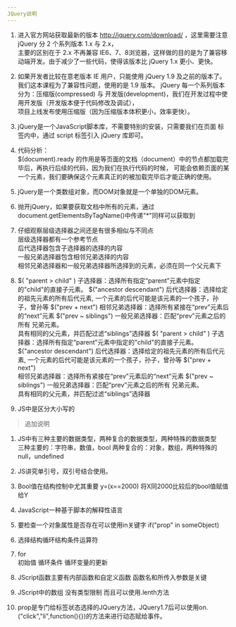 ```yaml
---
JQuery说明
---
```

1. 进入官方网站获取最新的版本 http://jquery.com/download/  ，这里需要注意 jQuery 分 2 个系列版本 1.x 与 2.x，  
主要的区别在于 2.x 不再兼容 IE6、7、8浏览器，这样做的目的是为了兼容移动端开发。由于减少了一些代码，使得该版本比 jQuery 1.x 更小、更快。

2. 如果开发者比较在意老版本 IE 用户，只能使用 jQuery 1.9 及之前的版本了。我们这本课程为了兼容性问题，使用的是 1.9 版本。
jQuery 每一个系列版本分为：压缩版(compressed) 与 开发版(development)，我们在开发过程中使用开发版（开发版本便于代码修改及调试），  
项目上线发布使用压缩版（因为压缩版本体积更小，效率更快）。  

3. jQuery是一个JavaScript脚本库，不需要特别的安装，只需要我们在页面 <head> 标签内中，通过 script 标签引入 jQuery 库即可。  

4. 代码分析：  
  $(document).ready 的作用是等页面的文档（document）中的节点都加载完毕后，再执行后续的代码，因为我们在执行代码的时候，
  可能会依赖页面的某一个元素，我们要确保这个元素真正的的被加载完毕后才能正确的使用。  

5. jQuery是一个类数组对象，而DOM对象就是一个单独的DOM元素。  

6. 抛开jQuery，如果要获取文档中所有的元素，通过document.getElementsByTagName()中传递"*"同样可以获取到  

7. 仔细观察层级选择器之间还是有很多相似与不同点  
   层级选择器都有一个参考节点  
   后代选择器包含子选择器的选择的内容  
   一般兄弟选择器包含相邻兄弟选择的内容  
   相邻兄弟选择器和一般兄弟选择器所选择到的元素，必须在同一个父元素下  

8. $( "parent > child" ) 子选择器：选择所有指定“parent”元素中指定的"child"的直接子元素。
  $("ancestor descendant") 后代选择器：选择给定的祖先元素的所有后代元素, 一个元素的后代可能是该元素的一个孩子，孙子，曾孙等 $("prev + next") 
  相邻兄弟选择器：选择所有紧接在“prev”元素后的“next”元素 $("prev ~ siblings") 一般兄弟选择器：匹配“prev”元素之后的所有 兄弟元素。  
  具有相同的父元素，并匹配过滤“siblings”选择器 $( "parent > child" ) 子选择器：选择所有指定“parent”元素中指定的"child"的直接子元素。  
  $("ancestor descendant") 后代选择器：选择给定的祖先元素的所有后代元素, 一个元素的后代可能是该元素的一个孩子，孙子，曾孙等 $("prev + next")   
  相邻兄弟选择器：选择所有紧接在“prev”元素后的“next”元素 $("prev ~ siblings") 一般兄弟选择器：匹配“prev”元素之后的所有 兄弟元素。  
  具有相同的父元素，并匹配过滤“siblings”选择器   

9. JS中是区分大小写的  
> 追加说明  
1. JS中有三种主要的数据类型，两种复合的数据类型，两种特殊的数据类型  
三种主要的：字符串，数值，bool 两种复合的：对象，数组，两种特殊的 null，undefined  

2. JS讲究单引号，双引号结合使用。  

3. Bool值在结构控制中尤其重要 y=(x==2000) 将X同2000比较后的bool值赋值给Y  

4. JavaScript一种基于脚本的解释性语言  

5. 要检查一个对象属性是否存在可以使用in关键字 if("prop" in someObject)  

6. 选择结构循环结构条件运算符  

7. for  
初始值 循环条件 循环变量的更新  

8. JScript函数主要有内部函数和自定义函数 函数名和所传入参数是关键  

9. JScript中的数组 没有类型限制 而且可以使用.lenth方法  

10. prop是专门给标签状态选择的JQuery方法，JQuery1.7后可以使用on.("click","li",function(){})的方法来进行动态赋给事件。  
